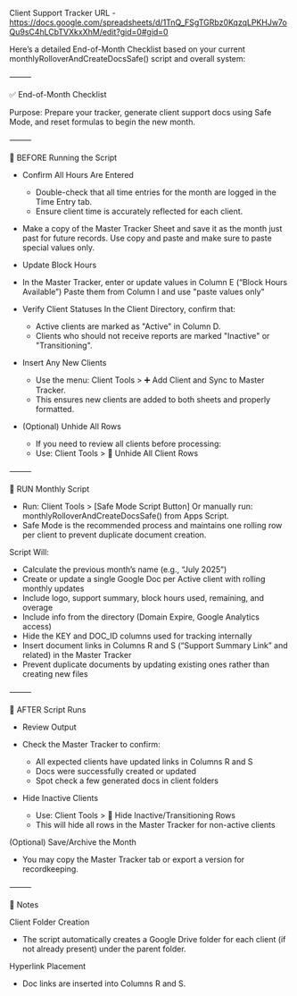 Client Support Tracker URL - https://docs.google.com/spreadsheets/d/1TnQ_FSgTGRbz0KqzqLPKHJw7oQu9sC4hLCbTVXkxXhM/edit?gid=0#gid=0

Here’s a detailed End-of-Month Checklist based on your current monthlyRolloverAndCreateDocsSafe() script and overall system:

⸻

✅ End-of-Month Checklist

Purpose: Prepare your tracker, generate client support docs using Safe Mode, and reset formulas to begin the new month.

⸻

🔹 BEFORE Running the Script

* Confirm All Hours Are Entered  
  * Double-check that all time entries for the month are logged in the Time Entry tab.  
  * Ensure client time is accurately reflected for each client.   
* Make a copy of the Master Tracker Sheet and save it as the month just past for future records. Use copy and paste and make sure to paste special values only. 

* Update Block Hours  
 * In the Master Tracker, enter or update values in Column E (“Block Hours Available”) Paste them from Column I and use "paste values only" 

* Verify Client Statuses	In the Client Directory, confirm that:   
  * Active clients are marked as "Active" in Column D.   
  * Clients who should not receive reports are marked "Inactive" or "Transitioning".

* Insert Any New Clients   
  * Use the menu: Client Tools \> ➕ Add Client and Sync to Master Tracker.   
  * This ensures new clients are added to both sheets and properly formatted.   

* (Optional) Unhide All Rows   
  * If you need to review all clients before processing:   
  * Use: Client Tools \> 🫣 Unhide All Client Rows

⸻

🔹 RUN Monthly Script

* Run: Client Tools > [Safe Mode Script Button] Or manually run: monthlyRolloverAndCreateDocsSafe() from Apps Script.  
* Safe Mode is the recommended process and maintains one rolling row per client to prevent duplicate document creation.

Script Will:

* Calculate the previous month’s name (e.g., “July 2025”)  
* Create or update a single Google Doc per Active client with rolling monthly updates  
* Include logo, support summary, block hours used, remaining, and overage  
* Include info from the directory (Domain Expire, Google Analytics access)  
* Hide the KEY and DOC_ID columns used for tracking internally  
* Insert document links in Columns R and S (“Support Summary Link” and related) in the Master Tracker  
* Prevent duplicate documents by updating existing ones rather than creating new files  

⸻

🔹 AFTER Script Runs

* Review Output  
* Check the Master Tracker to confirm:  
  * All expected clients have updated links in Columns R and S  
  * Docs were successfully created or updated  
  * Spot check a few generated docs in client folders

* Hide Inactive Clients  
  * Use: Client Tools > 🙈 Hide Inactive/Transitioning Rows  
  * This will hide all rows in the Master Tracker for non-active clients

(Optional) Save/Archive the Month

* You may copy the Master Tracker tab or export a version for recordkeeping.

⸻

🧠 Notes  

Client Folder Creation

* The script automatically creates a Google Drive folder for each client (if not already present) under the parent folder.

Hyperlink Placement

* Doc links are inserted into Columns R and S.